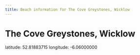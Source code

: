 ```yaml
---
title: Beach information for The Cove Greystones, Wicklow
---
```

# The Cove Greystones, Wicklow 

<div class="location-info">latitude: 52.81883715 longitude: -6.06000000</div>
<div></div>